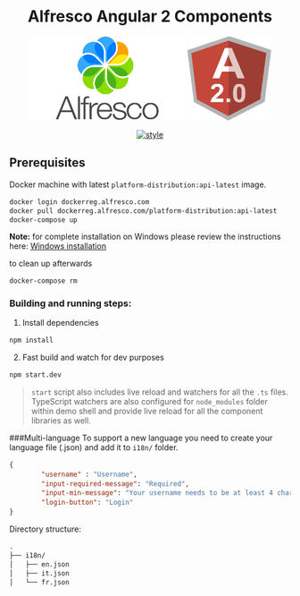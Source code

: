 
<h1 align="center">Alfresco Angular 2 Components</h1>
<p align="center">
  <img title="alfresco" alt='alfresco' src='../assets/alfresco.png'  width="280px" height="150px" ></img>
  <img title="angular2" alt='angular2' src='../assets/angular2.png'  width="150px" height="150px" ></img>
</p>
<p align="center">
    <a href='https://github.com/mgechev/angular2-style-guide'>
      <img src='https://mgechev.github.io/angular2-style-guide/images/badge.svg' alt='style' />
    </a>
</p>


## Prerequisites

Docker machine with latest `platform-distribution:api-latest` image.

```
docker login dockerreg.alfresco.com
docker pull dockerreg.alfresco.com/platform-distribution:api-latest
docker-compose up
```
**Note:** for complete installation on Windows please review the instructions here: [Windows installation](WINDOWS.md)

to clean up afterwards

```
docker-compose rm
```

### Building and running steps:

1. Install dependencies

```sh
npm install
```

2. Fast build and watch for dev purposes

```sh
npm start.dev
```

>`start` script also includes live reload and watchers for all the `.ts` files.
TypeScript watchers are also configured for `node_modules` folder within demo shell
and provide live reload for all the component libraries as well.


###Multi-language
To support a new language you need to create your language file (.json) and add it to `i18n/` folder.

```json
{
        "username" : "Username",
        "input-required-message": "Required",
        "input-min-message": "Your username needs to be at least 4 characters.",
        "login-button": "Login"
}
```

Directory structure:
```
.
├── i18n/
│   ├── en.json
│   ├── it.json
│   └── fr.json
```



